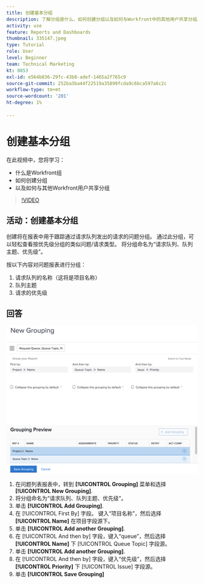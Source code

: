 ```yaml
---
title: 创建基本分组
description: 了解分组是什么、如何创建分组以及如何与Workfront中的其他用户共享分组。
activity: use
feature: Reports and Dashboards
thumbnail: 335147.jpeg
type: Tutorial
role: User
level: Beginner
team: Technical Marketing
kt: 8853
exl-id: e564b836-29fc-43b8-adef-1465a2f765c9
source-git-commit: 252ba3ba44f22519a35899fcda9c6bca597a6c2c
workflow-type: tm+mt
source-wordcount: '201'
ht-degree: 1%

---
```


# 创建基本分组

在此视频中，您将学习：

* 什么是Workfront组
* 如何创建分组
* 以及如何与其他Workfront用户共享分组

>[!VIDEO](https://video.tv.adobe.com/v/335147/?quality=12)

## 活动：创建基本分组

创建将在报表中用于跟踪通过请求队列发出的请求的问题分组。 通过此分组，可以轻松查看按优先级分组的类似问题/请求类型。 将分组命名为“请求队列、队列主题、优先级”。

按以下内容对问题报表进行分组：

1. 请求队列的名称（这将是项目名称）
1. 队列主题
1. 请求的优先级

## 回答

![用于创建新分组的屏幕图像](assets/grouping-exercise.png)

1. 在问题列表报表中，转到 **[!UICONTROL Grouping]** 菜单和选择 **[!UICONTROL New Grouping]**.
1. 将分组命名为“请求队列、队列主题、优先级”。
1. 单击 **[!UICONTROL Add Grouping]**.
1. 在 [!UICONTROL First By] 字段。 键入“项目名称”，然后选择 **[!UICONTROL Name]** 在项目字段源下。
1. 单击 **[!UICONTROL Add another Grouping]**.
1. 在 [!UICONTROL And then by] 字段，键入“queue”，然后选择 **[!UICONTROL Name]** 下 [!UICONTROL Queue Topic] 字段源。
1. 单击 **[!UICONTROL Add another Grouping]**.
1. 在 [!UICONTROL And then by] 字段，键入“优先级”，然后选择 **[!UICONTROL Priority]** 下 [!UICONTROL Issue] 字段源。
1. 单击 **[!UICONTROL Save Grouping]**
